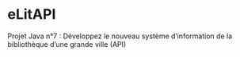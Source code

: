 # eLitAPI
 Projet Java n°7 : Développez le nouveau système d’information de la bibliothèque d’une grande ville (API)
